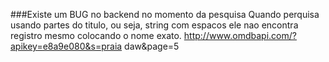 ###Existe um BUG no backend no momento da pesquisa
    Quando perquisa usando partes do titulo, ou seja, string com espacos ele nao encontra registro mesmo colocando o nome exato.
    http://www.omdbapi.com/?apikey=e8a9e080&s=praia daw&page=5
    